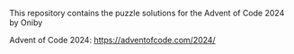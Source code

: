 This repository contains the puzzle solutions for the Advent of Code 2024 by Oniby

Advent of Code 2024: https://adventofcode.com/2024/